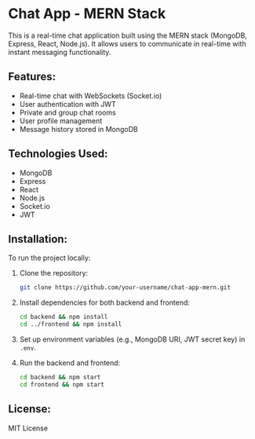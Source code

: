 # Chat App - MERN Stack

This is a real-time chat application built using the MERN stack (MongoDB, Express, React, Node.js). It allows users to communicate in real-time with instant messaging functionality.

## Features:
- Real-time chat with WebSockets (Socket.io)
- User authentication with JWT
- Private and group chat rooms
- User profile management
- Message history stored in MongoDB

## Technologies Used:
- MongoDB
- Express
- React
- Node.js
- Socket.io
- JWT
## Installation:
To run the project locally:

1. Clone the repository:
   ```bash
   git clone https://github.com/your-username/chat-app-mern.git
   ```

2. Install dependencies for both backend and frontend:
   ```bash
   cd backend && npm install
   cd ../frontend && npm install
   ```

3. Set up environment variables (e.g., MongoDB URI, JWT secret key) in `.env`.

4. Run the backend and frontend:
   ```bash
   cd backend && npm start
   cd frontend && npm start
   ```

## License:
MIT License
